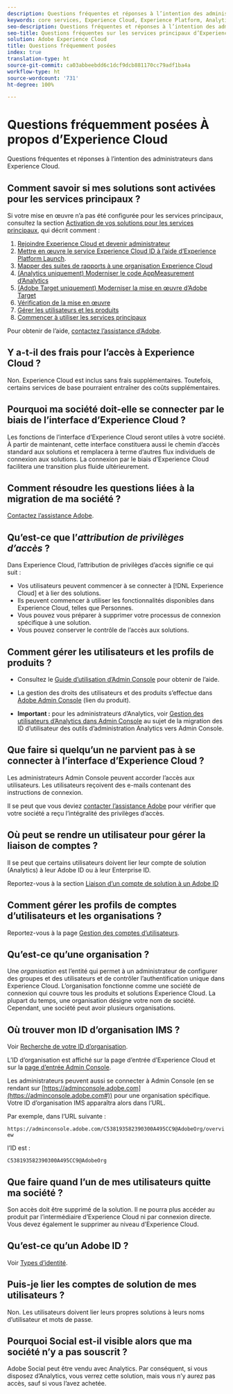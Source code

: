 ```yaml
---
description: Questions fréquentes et réponses à l’intention des administrateurs dans Experience Cloud.
keywords: core services, Experience Cloud, Experience Platform, Analytics, Target, user management.
seo-description: Questions fréquentes et réponses à l’intention des administrateurs dans Experience Cloud.
seo-title: Questions fréquentes sur les services principaux d’Experience Cloud.
solution: Adobe Experience Cloud
title: Questions fréquemment posées
index: true
translation-type: ht
source-git-commit: ca03abbeebdd6c1dcf9dcb881170cc79adf1ba4a
workflow-type: ht
source-wordcount: '731'
ht-degree: 100%

---
```



# Questions fréquemment posées À propos d’Experience Cloud

Questions fréquentes et réponses à l’intention des administrateurs dans Experience Cloud.

## Comment savoir si mes solutions sont activées pour les services principaux ?

Si votre mise en œuvre n’a pas été configurée pour les services principaux, consultez la section [Activation de vos solutions pour les services principaux](../core-services/core-services.md#concept_07ED1D5C64234E77976E6D572E78FB9C), qui décrit comment :

1. [Rejoindre Experience Cloud et devenir administrateur](../core-services/core-services.md#section_2423F0BD3DF642658103310EE5EA6154)
1. [Mettre en œuvre le service Experience Cloud ID à l’aide d’Experience Platform Launch](https://docs.adobe.com/content/help/fr-FR/launch/using/intro/get-started/quick-start.html).
1. [Mapper des suites de rapports à une organisation Experience Cloud](../core-services/core-services.md#concept_apg_zq2_rw)
1. [(Analytics uniquement) Moderniser le code AppMeasurement d’Analytics](../core-services/core-services.md#section_1798D9D0F05C47E29816AC4EEB9A0913)
1. [(Adobe Target uniquement) Moderniser la mise en œuvre d’Adobe Target](../core-services/core-services.md#section_C2F4493C7A36406DAE2266B429A4BD24)
1. [Vérification de la mise en œuvre](../core-services/core-services.md#section_E641782A0F4F44AF8C9C91216BE330D5)
1. [Gérer les utilisateurs et les produits](../core-services/core-services.md#section_B6E95F4E0E12483CB9DA99CBC0C5A4AF)
1. [Commencer à utiliser les services principaux](../core-services/core-services.md#section_960C06093623462E8EA247B3E97274A1)

Pour obtenir de l’aide, [contactez l’assistance d’Adobe](https://helpx.adobe.com/fr/marketing-cloud/contact-support.html).

## Y a-t-il des frais pour l’accès à Experience Cloud ?

Non. Experience Cloud est inclus sans frais supplémentaires. Toutefois, certains services de base pourraient entraîner des coûts supplémentaires.

## Pourquoi ma société doit-elle se connecter par le biais de l’interface d’Experience Cloud ?

Les fonctions de l’interface d’Experience Cloud seront utiles à votre société. À partir de maintenant, cette interface constituera aussi le chemin d’accès standard aux solutions et remplacera à terme d’autres flux individuels de connexion aux solutions. La connexion par le biais d’Experience Cloud facilitera une transition plus fluide ultérieurement.

## Comment résoudre les questions liées à la migration de ma société ?

[Contactez l’assistance Adobe](https://helpx.adobe.com/fr/marketing-cloud/contact-support.html).

## Qu’est-ce que l’_attribution de privilèges d’accès_ ?

Dans Experience Cloud, l’attribution de privilèges d’accès signifie ce qui suit :

* Vos utilisateurs peuvent commencer à se connecter à [!DNL Experience Cloud] et à lier des solutions.
* Ils peuvent commencer à utiliser les fonctionnalités disponibles dans Experience Cloud, telles que Personnes.
* Vous pouvez vous préparer à supprimer votre processus de connexion spécifique à une solution.
* Vous pouvez conserver le contrôle de l’accès aux solutions.

## Comment gérer les utilisateurs et les profils de produits ?

* Consultez le [Guide d’utilisation d’Admin Console](https://helpx.adobe.com/fr/enterprise/administering/user-guide.html) pour obtenir de l’aide.

* La gestion des droits des utilisateurs et des produits s’effectue dans [Adobe Admin Console](https://adminconsole.adobe.com/enterprise) (lien du produit).

* **Important :** pour les administrateurs d’Analytics, voir [Gestion des utilisateurs d’Analytics dans Admin Console](https://docs.adobe.com/content/help/fr-FR/analytics/admin/user-product-management/user-management/migrate-users/c-migration-tool.html) au sujet de la migration des ID d’utilisateur des outils d’administration Analytics vers Admin Console.

## Que faire si quelqu’un ne parvient pas à se connecter à l’interface d’Experience Cloud ?

Les administrateurs Admin Console peuvent accorder l’accès aux utilisateurs. Les utilisateurs reçoivent des e-mails contenant des instructions de connexion.

Il se peut que vous deviez [contacter l’assistance Adobe](https://helpx.adobe.com/fr/marketing-cloud/contact-support.html) pour vérifier que votre société a reçu l’intégralité des privilèges d’accès.

## Où peut se rendre un utilisateur pour gérer la liaison de comptes ?

Il se peut que certains utilisateurs doivent lier leur compte de solution (Analytics) à leur Adobe ID ou à leur Enterprise ID.

Reportez-vous à la section [Liaison d’un compte de solution à un Adobe ID](../admin-getting-started/organizations.md#task_FD389E78640848919E247AC5E95B8369)

## Comment gérer les profils de comptes d’utilisateurs et les organisations ?

Reportez-vous à la page [Gestion des comptes d’utilisateurs](../admin-getting-started/organizations.md#topic_C31CB834F109465A82ED57FF0563B3F1).

## Qu’est-ce qu’une organisation ?

Une *organisation* est l’entité qui permet à un administrateur de configurer des groupes et des utilisateurs et de contrôler l’authentification unique dans Experience Cloud. L’organisation fonctionne comme une société de connexion qui couvre tous les produits et solutions Experience Cloud. La plupart du temps, une organisation désigne votre nom de société. Cependant, une société peut avoir plusieurs organisations.

## Où trouver mon ID d’organisation IMS ?

Voir [Recherche de votre ID d’organisation](organizations.md).

L’ID d’organisation est affiché sur la page d’entrée d’Experience Cloud et sur la [page d’entrée Admin Console](https://adminconsole.adobe.com).

Les administrateurs peuvent aussi se connecter à Admin Console (en se rendant sur [https://adminconsole.adobe.com](https://adminconsole.adobe.com#)) pour une organisation spécifique. Votre ID d’organisation IMS apparaîtra alors dans l’URL.

Par exemple, dans l’URL suivante :

`https://adminconsole.adobe.com/C538193582390300A495CC9@AdobeOrg/overview`

l’ID est :

`C538193582390300A495CC9@AdobeOrg`

## Que faire quand l’un de mes utilisateurs quitte ma société ?

Son accès doit être supprimé de la solution. Il ne pourra plus accéder au produit par l’intermédiaire d’Experience Cloud ni par connexion directe. Vous devez également le supprimer au niveau d’Experience Cloud.

## Qu’est-ce qu’un Adobe ID ?

Voir [Types d’identité](https://helpx.adobe.com/fr/enterprise/using/identity.html).

## Puis-je lier les comptes de solution de mes utilisateurs ?

Non. Les utilisateurs doivent lier leurs propres solutions à leurs noms d’utilisateur et mots de passe.

## Pourquoi Social est-il visible alors que ma société n’y a pas souscrit ?

Adobe Social peut être vendu avec Analytics. Par conséquent, si vous disposez d’Analytics, vous verrez cette solution, mais vous n’y aurez pas accès, sauf si vous l’avez achetée.
